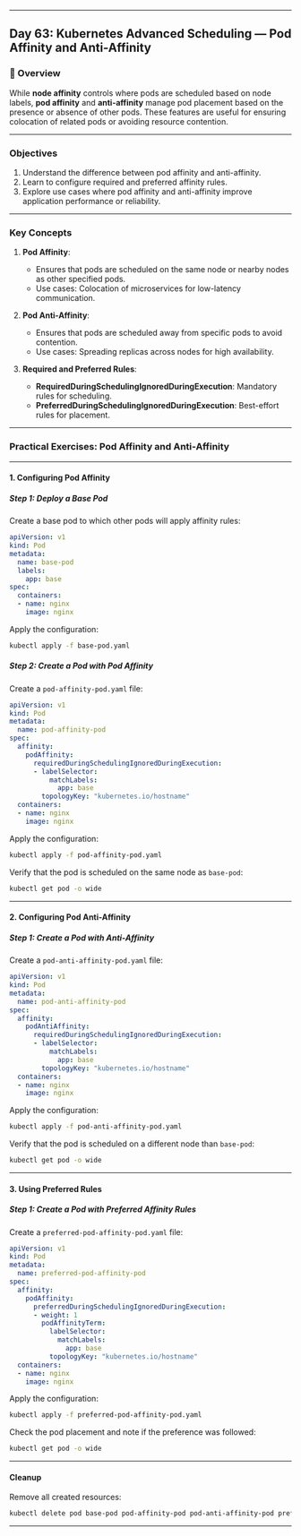 ﻿---

## Day 63: Kubernetes Advanced Scheduling — Pod Affinity and Anti-Affinity

### 📘 Overview

While **node affinity** controls where pods are scheduled based on node labels, **pod affinity** and **anti-affinity** manage pod placement based on the presence or absence of other pods. These features are useful for ensuring colocation of related pods or avoiding resource contention.

---

### Objectives

1. Understand the difference between pod affinity and anti-affinity.
2. Learn to configure required and preferred affinity rules.
3. Explore use cases where pod affinity and anti-affinity improve application performance or reliability.

---

### Key Concepts

1. **Pod Affinity**:
   - Ensures that pods are scheduled on the same node or nearby nodes as other specified pods.
   - Use cases: Colocation of microservices for low-latency communication.

2. **Pod Anti-Affinity**:
   - Ensures that pods are scheduled away from specific pods to avoid contention.
   - Use cases: Spreading replicas across nodes for high availability.

3. **Required and Preferred Rules**:
   - **RequiredDuringSchedulingIgnoredDuringExecution**: Mandatory rules for scheduling.
   - **PreferredDuringSchedulingIgnoredDuringExecution**: Best-effort rules for placement.

---

### Practical Exercises: Pod Affinity and Anti-Affinity

---

#### 1. Configuring Pod Affinity

##### Step 1: Deploy a Base Pod
Create a base pod to which other pods will apply affinity rules:
```yaml
apiVersion: v1
kind: Pod
metadata:
  name: base-pod
  labels:
    app: base
spec:
  containers:
  - name: nginx
    image: nginx
```

Apply the configuration:
```bash
kubectl apply -f base-pod.yaml
```

##### Step 2: Create a Pod with Pod Affinity
Create a `pod-affinity-pod.yaml` file:
```yaml
apiVersion: v1
kind: Pod
metadata:
  name: pod-affinity-pod
spec:
  affinity:
    podAffinity:
      requiredDuringSchedulingIgnoredDuringExecution:
      - labelSelector:
          matchLabels:
            app: base
        topologyKey: "kubernetes.io/hostname"
  containers:
  - name: nginx
    image: nginx
```

Apply the configuration:
```bash
kubectl apply -f pod-affinity-pod.yaml
```

Verify that the pod is scheduled on the same node as `base-pod`:
```bash
kubectl get pod -o wide
```

---

#### 2. Configuring Pod Anti-Affinity

##### Step 1: Create a Pod with Anti-Affinity
Create a `pod-anti-affinity-pod.yaml` file:
```yaml
apiVersion: v1
kind: Pod
metadata:
  name: pod-anti-affinity-pod
spec:
  affinity:
    podAntiAffinity:
      requiredDuringSchedulingIgnoredDuringExecution:
      - labelSelector:
          matchLabels:
            app: base
        topologyKey: "kubernetes.io/hostname"
  containers:
  - name: nginx
    image: nginx
```

Apply the configuration:
```bash
kubectl apply -f pod-anti-affinity-pod.yaml
```

Verify that the pod is scheduled on a different node than `base-pod`:
```bash
kubectl get pod -o wide
```

---

#### 3. Using Preferred Rules

##### Step 1: Create a Pod with Preferred Affinity Rules
Create a `preferred-pod-affinity-pod.yaml` file:
```yaml
apiVersion: v1
kind: Pod
metadata:
  name: preferred-pod-affinity-pod
spec:
  affinity:
    podAffinity:
      preferredDuringSchedulingIgnoredDuringExecution:
      - weight: 1
        podAffinityTerm:
          labelSelector:
            matchLabels:
              app: base
          topologyKey: "kubernetes.io/hostname"
  containers:
  - name: nginx
    image: nginx
```

Apply the configuration:
```bash
kubectl apply -f preferred-pod-affinity-pod.yaml
```

Check the pod placement and note if the preference was followed:
```bash
kubectl get pod -o wide
```

---

#### Cleanup

Remove all created resources:
```bash
kubectl delete pod base-pod pod-affinity-pod pod-anti-affinity-pod preferred-pod-affinity-pod
```

---
